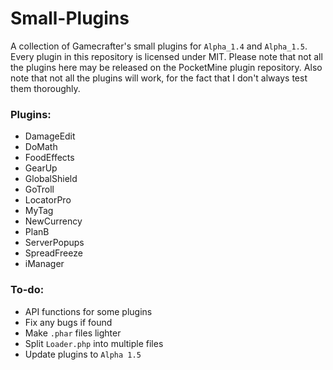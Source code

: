 # Small-Plugins
A collection of Gamecrafter's small plugins for `Alpha_1.4` and `Alpha_1.5`. Every plugin in this repository is licensed under
MIT. Please note that not all the plugins here may be released on the PocketMine plugin repository. Also note that not all the
plugins will work, for the fact that I don't always test them thoroughly.

### Plugins:
* DamageEdit
* DoMath
* FoodEffects
* GearUp
* GlobalShield
* GoTroll
* LocatorPro
* MyTag
* NewCurrency
* PlanB
* ServerPopups
* SpreadFreeze
* iManager

### To-do:
* API functions for some plugins
* Fix any bugs if found
* Make `.phar` files lighter
* Split `Loader.php` into multiple files
* Update plugins to `Alpha 1.5`
